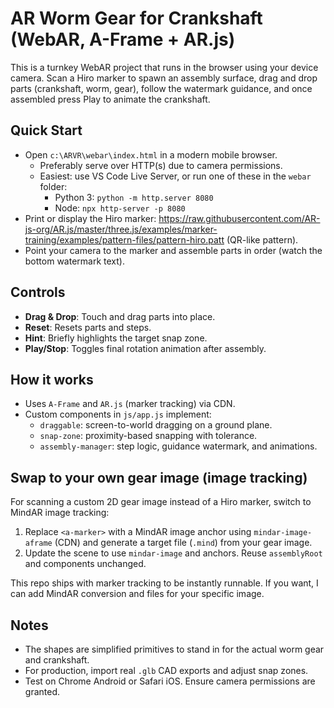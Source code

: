 # AR Worm Gear for Crankshaft (WebAR, A-Frame + AR.js)

This is a turnkey WebAR project that runs in the browser using your device camera. Scan a Hiro marker to spawn an assembly surface, drag and drop parts (crankshaft, worm, gear), follow the watermark guidance, and once assembled press Play to animate the crankshaft.

## Quick Start

- Open `c:\ARVR\webar\index.html` in a modern mobile browser.
  - Preferably serve over HTTP(s) due to camera permissions.
  - Easiest: use VS Code Live Server, or run one of these in the `webar` folder:
    - Python 3: `python -m http.server 8080`
    - Node: `npx http-server -p 8080`
- Print or display the Hiro marker: https://raw.githubusercontent.com/AR-js-org/AR.js/master/three.js/examples/marker-training/examples/pattern-files/pattern-hiro.patt (QR-like pattern).
- Point your camera to the marker and assemble parts in order (watch the bottom watermark text).

## Controls

- **Drag & Drop**: Touch and drag parts into place.
- **Reset**: Resets parts and steps.
- **Hint**: Briefly highlights the target snap zone.
- **Play/Stop**: Toggles final rotation animation after assembly.

## How it works

- Uses `A-Frame` and `AR.js` (marker tracking) via CDN.
- Custom components in `js/app.js` implement:
  - `draggable`: screen-to-world dragging on a ground plane.
  - `snap-zone`: proximity-based snapping with tolerance.
  - `assembly-manager`: step logic, guidance watermark, and animations.

## Swap to your own gear image (image tracking)

For scanning a custom 2D gear image instead of a Hiro marker, switch to MindAR image tracking:

1. Replace `<a-marker>` with a MindAR image anchor using `mindar-image-aframe` (CDN) and generate a target file (`.mind`) from your gear image.
2. Update the scene to use `mindar-image` and anchors. Reuse `assemblyRoot` and components unchanged.

This repo ships with marker tracking to be instantly runnable. If you want, I can add MindAR conversion and files for your specific image.

## Notes

- The shapes are simplified primitives to stand in for the actual worm gear and crankshaft.
- For production, import real `.glb` CAD exports and adjust snap zones.
- Test on Chrome Android or Safari iOS. Ensure camera permissions are granted.
